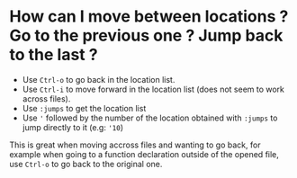 # How can I move between locations ? Go to the previous one ? Jump back to the last ?

- Use `Ctrl-o` to go back in the location list.
- Use `Ctrl-i` to move forward in the location list (does not seem to work across files).
- Use `:jumps` to get the location list
- Use `'` followed by the number of the location obtained with `:jumps` to jump directly to it (e.g: `'10`)

This is great when moving accross files and wanting to go back, for example when going to a function declaration outside of the opened file, use `Ctrl-o` to go back to the original one.
